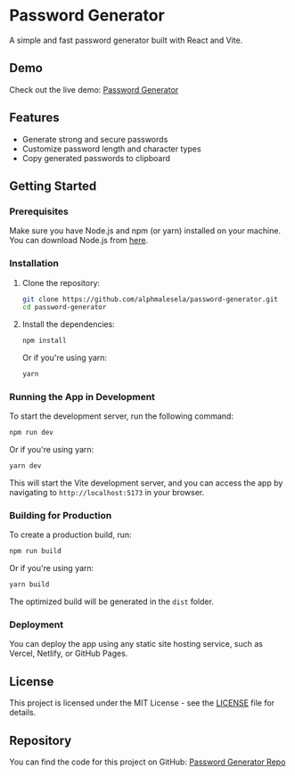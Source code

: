 
# Password Generator

A simple and fast password generator built with React and Vite.

## Demo

Check out the live demo: [Password Generator](https://password-generator-two-tawny.vercel.app/)

## Features

- Generate strong and secure passwords
- Customize password length and character types
- Copy generated passwords to clipboard

## Getting Started

### Prerequisites

Make sure you have Node.js and npm (or yarn) installed on your machine. You can download Node.js from [here](https://nodejs.org/).

### Installation

1. Clone the repository:

   ```bash
   git clone https://github.com/alphmalesela/password-generator.git
   cd password-generator
   ```

2. Install the dependencies:

   ```bash
   npm install
   ```

   Or if you're using yarn:

   ```bash
   yarn
   ```

### Running the App in Development

To start the development server, run the following command:

```bash
npm run dev
```

Or if you're using yarn:

```bash
yarn dev
```

This will start the Vite development server, and you can access the app by navigating to `http://localhost:5173` in your browser.

### Building for Production

To create a production build, run:

```bash
npm run build
```

Or if you're using yarn:

```bash
yarn build
```

The optimized build will be generated in the `dist` folder.

### Deployment

You can deploy the app using any static site hosting service, such as Vercel, Netlify, or GitHub Pages.

## License

This project is licensed under the MIT License - see the [LICENSE](LICENSE) file for details.

## Repository

You can find the code for this project on GitHub: [Password Generator Repo](https://github.com/alphmalesela/password-generator)
